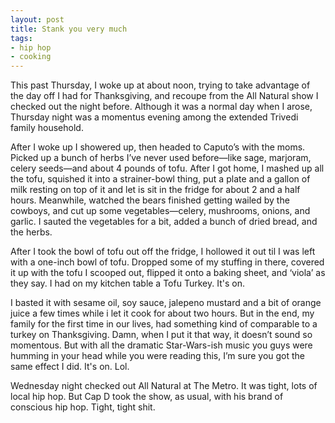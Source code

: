 ```yaml
---
layout: post
title: Stank you very much
tags:
- hip hop
- cooking
---
```

This past Thursday, I woke up at about noon, trying to take advantage of the day off I had for Thanksgiving, and recoupe from the All Natural show I checked out the night before. Although it was a normal day when I arose, Thursday night was a momentus evening among the extended Trivedi family household.

After I woke up I showered up, then headed to Caputo’s with the moms. Picked up a bunch of herbs I’ve never used before—like sage, marjoram, celery seeds—and about 4 pounds of tofu. After I got home, I mashed up all the tofu, squished it into a strainer-bowl thing, put a plate and a gallon of milk resting on top of it and let is sit in the fridge for about 2 and a half hours. Meanwhile, watched the bears finished getting wailed by the cowboys, and cut up some vegetables—celery, mushrooms, onions, and garlic. I sauted the vegetables for a bit, added a bunch of dried bread, and the herbs.

After I took the bowl of tofu out off the fridge, I hollowed it out til I was left with a one-inch bowl of tofu. Dropped some of my stuffing in there, covered it up with the tofu I scooped out, flipped it onto a baking sheet, and ‘viola’ as they say. I had on my kitchen table a Tofu Turkey. It's on.

I basted it with sesame oil, soy sauce, jalepeno mustard and a bit of orange juice a few times while i let it cook for about two hours. But in the end, my family for the first time in our lives, had something kind of comparable to a turkey on Thanksgiving. Damn, when I put it that way, it doesn’t sound so momentous. But with all the dramatic Star-Wars-ish music you guys were humming in your head while you were reading this, I’m sure you got the same effect I did. It's on. Lol.

Wednesday night checked out All Natural at The Metro. It was tight, lots of local hip hop. But Cap D took the show, as usual, with his brand of conscious hip hop. Tight, tight shit. 
